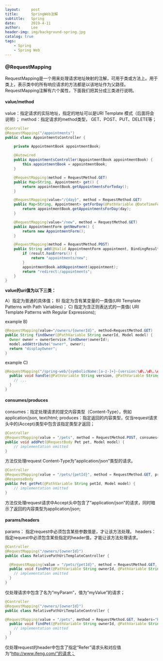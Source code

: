 ```yaml
---
layout:     post
title:      SpringWeb注解
subtitle:   Spring
date:       2019-4-11
author:     Lee
header-img: img/background-spring.jpg
catalog: true
tags:
    - Spring
    - Spring Web
---
```


### @RequestMapping

RequestMapping是一个用来处理请求地址映射的注解，可用于类或方法上。用于类上，表示类中的所有响应请求的方法都是以该地址作为父路径。
RequestMapping注解有六个属性，下面我们把其分成三类进行说明。

#### value/method

value：指定请求的实际地址，指定的地址可以是URI Template 模式（后面将会说明）；
method：指定请求的method类型， GET、POST、PUT、DELETE等；
```java
@Controller
@RequestMapping("/appointments")
public class AppointmentsController {

    private AppointmentBook appointmentBook;
    
    @Autowired
    public AppointmentsController(AppointmentBook appointmentBook) {
        this.appointmentBook = appointmentBook;
    }

    @RequestMapping(method = RequestMethod.GET)
    public Map<String, Appointment> get() {
        return appointmentBook.getAppointmentsForToday();
    }

    @RequestMapping(value="/{day}", method = RequestMethod.GET)
    public Map<String, Appointment> getForDay(@PathVariable @DateTimeFormat(iso=ISO.DATE) Date day, Model model) {
        return appointmentBook.getAppointmentsForDay(day);
    }

    @RequestMapping(value="/new", method = RequestMethod.GET)
    public AppointmentForm getNewForm() {
        return new AppointmentForm();
    }

    @RequestMapping(method = RequestMethod.POST)
    public String add(@Valid AppointmentForm appointment, BindingResult result) {
        if (result.hasErrors()) {
            return "appointments/new";
        }
        appointmentBook.addAppointment(appointment);
        return "redirect:/appointments";
    }
}
```

**value的uri值为以下三类：**

A）指定为普通的具体值；
B) 指定为含有某变量的一类值(URI Template Patterns with Path Variables)；
C) 指定为含正则表达式的一类值( URI Template Patterns with Regular Expressions);

example B)
```java
@RequestMapping(value="/owners/{ownerId}", method=RequestMethod.GET)
public String findOwner(@PathVariable String ownerId, Model model) {
  Owner owner = ownerService.findOwner(ownerId);  
  model.addAttribute("owner", owner);  
  return "displayOwner"; 
}
```
example C)
```java
@RequestMapping("/spring-web/{symbolicName:[a-z-]+}-{version:\d\.\d\.\d}.{extension:\.[a-z]}")
  public void handle(@PathVariable String version, @PathVariable String extension) {    
    // ...
  }
}
```

#### consumes/produces

consumes：指定处理请求的提交内容类型（Content-Type），例如application/json, text/html;
produces：指定返回的内容类型，仅当request请求头中的(Accept)类型中包含该指定类型才返回；

```java
@Controller
@RequestMapping(value = "/pets", method = RequestMethod.POST, consumes="application/json")
public void addPet(@RequestBody Pet pet, Model model) {    
    // implementation omitted
}
```
方法仅处理request Content-Type为“application/json”类型的请求。
```java
@Controller
@RequestMapping(value = "/pets/{petId}", method = RequestMethod.GET, produces="application/json")
@ResponseBody
public Pet getPet(@PathVariable String petId, Model model) {    
    // implementation omitted
}
```
方法仅处理request请求中Accept头中包含了"application/json"的请求，同时暗示了返回的内容类型为application/json;

#### params/headers

params： 指定request中必须包含某些参数值是，才让该方法处理。
headers： 指定request中必须包含某些指定的header值，才能让该方法处理请求。

```java
@Controller
@RequestMapping("/owners/{ownerId}")
public class RelativePathUriTemplateController {

  @RequestMapping(value = "/pets/{petId}", method = RequestMethod.GET, params="myParam=myValue")
  public void findPet(@PathVariable String ownerId, @PathVariable String petId, Model model) {    
    // implementation omitted
  }
}
```
仅处理请求中包含了名为“myParam”，值为“myValue”的请求；
```java
@Controller
@RequestMapping("/owners/{ownerId}")
public class RelativePathUriTemplateController {

@RequestMapping(value = "/pets", method = RequestMethod.GET, headers="Referer=http://www.ifeng.com/")
  public void findPet(@PathVariable String ownerId, @PathVariable String petId, Model model) {    
    // implementation omitted
  }
}
```
仅处理request的header中包含了指定“Refer”请求头和对应值为“http://www.ifeng.com/”的请求；
